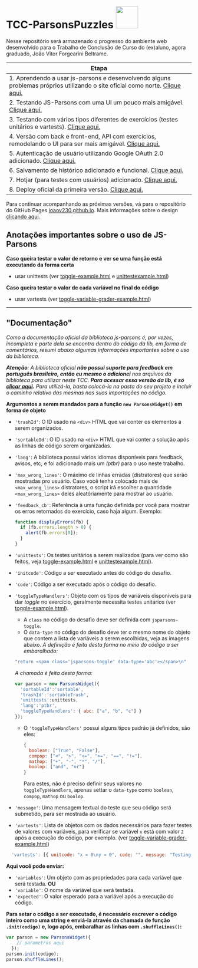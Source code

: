 # TCC-ParsonsPuzzles <img src="https://github.com/joaov230/_UFSM_TCC-ParsonsPuzzles/assets/37089511/33d7afd2-5892-496c-921b-a3b8dbd4af4c" width="60">


 
Nesse repositório será armazenado o progresso do ambiente web desenvolvido para o Trabalho de Conclusão de Curso do (ex)aluno, agora graduado, João Vitor Forgearini Beltrame.




|            Etapa           |
|----------------------------|
| 1. Aprendendo a usar js-parsons e desenvolvendo alguns problemas próprios utilizando o site oficial como norte. [Clique aqui.](/1.%20Aprendendo%20js-parsons/) |
| 2. Testando JS-Parsons com uma UI um pouco mais amigável. [Clique aqui.](/2.%20Testando%20js-parsons%20(com%20UI)/) |
| 3. Testando com vários tipos diferentes de exercícios (testes unitários e vartests). [Clique aqui.](/3.%20Versão%20do%20deploy%20e%20interpretador%20online/) |
| 4. Versão com back e front-end, API com exercícios, remodelando o UI para ser mais amigável. [Clique aqui.](/4.%20TODO%20Versão%20com%20backend%20e%20interpretador%20online/) |
| 5. Autenticação de usuário utilizando Google OAuth 2.0 adicionado. [Clique aqui.](/5.%20Versão%20com%20back-end%20e%20autenticação%20de%20usuário/) |
| 6. Salvamento de histórico adicionado e funcional. [Clique aqui.](/6.%20Versão%20com%20salvamento%20de%20histórico/) |
| 7. Hotjar (para testes com usuários) adicionado. [Clique aqui.](/7.%20Hotjar%20adicionado/) |
| 8. Deploy oficial da primeira versão. [Clique aqui.](/8.%20Deploy%20Oficial%201.0) |

Para continuar acompanhando as próximas versões, vá para o repositório do GitHub Pages [joaov230.github.io](https://github.com/joaov230/joaov230.github.io).
Mais informações sobre o design [clicando aqui](/Testando%20Designs/).


## Anotações importantes sobre o uso de JS-Parsons

**Caso queira testar o valor de retorno e ver se uma função está executando da forma certa**  
  * usar unittests (ver [toggle-example.html](/1.%20Aprendendo%20js-parsons/examples/toggle-example.html) e [unittestexample.html](/1.%20Aprendendo%20js-parsons/examples/unittestexample.html))

**Caso queira testar o valor de cada variável no final do código**  
  * usar vartests (ver [toggle-variable-grader-example.html](/1.%20Aprendendo%20js-parsons/examples/toggle-variable-grader-example.html))
  
--------------------------
## "Documentação"
_Como a documentação oficial da biblioteca js-parsons é, por vezes, incompleta e parte dela se encontra dentro do código da lib, em forma de comentários, resumi abaixo algumas informações importantes sobre o uso da biblioteca._  

_**Atenção**: A biblioteca oficial **não possui suporte para feedback em português brasileiro, então eu mesmo o adicionei** nos arquivos da biblioteca para utilizar neste TCC. **Para acessar essa versão da lib, é só [clicar aqui](/0.%20Versão%20do%20js-parsons%20utilizada/).** Para utilizá-la, basta colocá-la na pasta do seu projeto e incluir o caminho relativo das mesmas nas suas importações no código._  

**Argumentos a serem mandados para a função ```new ParsonsWidget()``` em forma de objeto**  

* ```'trashId'```: O ID usado na ```<div>``` HTML que vai conter os elementos a serem organizados.
* ```'sortableId'```: O ID usado na ```<div>``` HTML que vai conter a solução após as linhas de código serem organizadas.
* ```'lang'```: A biblioteca possui vários idiomas disponíveis para feedback, avisos, etc, e foi adicionado mais um *(ptbr)* para o uso neste trabalho.
* ```'max_wrong_lines'```: O máximo de linhas erradas (distratores) que serão mostradas pro usuário. Caso você tenha colocado mais de ```<max_wrong_lines>``` distratores, o script irá escolher a quantidade ```<max_wrong_lines>``` deles aleatóriamente para mostrar ao usuário.
* ```'feedback_cb'```: Referência à uma função definida por você para mostrar os erros retornados do exercício, caso haja algum. Exemplo:
    ```javascript
    function displayErrors(fb) {
      if (fb.errors.length > 0) {
        alert(fb.errors[0]);
      }
    }
    ```

* ```'unittests'```: Os testes unitários a serem realizados (para ver como são feitos, veja [toggle-example.html](/1.%20Aprendendo%20js-parsons/examples/toggle-example.html) e [unittestexample.html](/1.%20Aprendendo%20js-parsons/examples/unittestexample.html)).
* ```'initcode'```: Código a ser executado antes do código do desafio.
* ```'code'```: Código a ser executado após o código do desafio.
* ```'toggleTypeHandlers'```: Objeto com os tipos de variáveis disponíveis para dar *toggle* no exercício, geralmente necessita testes unitários (ver [toggle-example.html](/1.%20Aprendendo%20js-parsons/examples/toggle-example.html)).
  * A ```class``` no código do desafio deve ser definida com ```jsparsons-toggle```.
  * O ```data-type``` no código do desafio deve ter o mesmo nome do objeto que contem a lista de variáveis a serem escolhidas, veja as imagens abaixo.
  *A definição é feita desta forma no meio do código a ser embaralhado:*  
  ```javascript
  "return <span class='jsparsons-toggle' data-type='abc'></span>\n"
  ```

  *A chamada é feita desta forma:*
  ```javascript
  var parson = new ParsonsWidget({
    'sortableId':'sortable',
    'trashId':'sortableTrash',
    'unittests':unittests,
    'lang':'ptbr',
    'toggleTypeHandlers': { abc: ["a", "b", "c"] }
  });
  ```

  * O ```'toggleTypeHandlers'``` possui alguns tipos padrão já definidos, são eles:
    ```javascript
    {
      boolean: ["True", "False"],
      compop: ["<", ">", "<=", ">=", "==", "!="],
      mathop: ["+", "-", "*", "/"],
      boolop: ["and", "or"]
    }
    ```
    Para estes, não é preciso definir seus valores no ```toggleTypeHandlers```, apenas settar o ```data-type``` como ```boolean```, ```compop```, ```mathop``` ou ```boolop```.
* ```'message'```: Uma mensagem textual do teste que seu código será submetido, para ser mostrada ao usuário.
* ```'vartests'```: Lista de objetos com os dados necessários para fazer testes de valores com variáveis, para verificar se variável ```x``` está com valor ```2``` após a execução do código, por exemplo. (ver [toggle-variable-grader-example.html](/1.%20Aprendendo%20js-parsons/examples/toggle-variable-grader-example.html))
```javascript
  'vartests': [{ unitcode: "x = 0\ny = 0", code: "", message: "Testing with initial variable values x = 0 and y = 2", variables: {x: 2} }];
  ```

  **Aqui você pode enviar:**
  * ```'variables'```: Um objeto com as propriedades para cada variável que será testada.
  **OU**
  * ```'variable'```: O nome da variável que será testada.
  * ```'expected'```: O valor esperado para a variável após a execução do código.

**Para setar o código a ser executado, é necessário escrever o código inteiro como uma string e enviá-la através da chamada de função ```.init(codigo)``` e, logo após, embaralhar as linhas com ```.shuffleLines()```:**
```javascript
var parson = new ParsonsWidget({
    // parametros aqui
  });
parson.init(codigo);
parson.shuffleLines();
```
